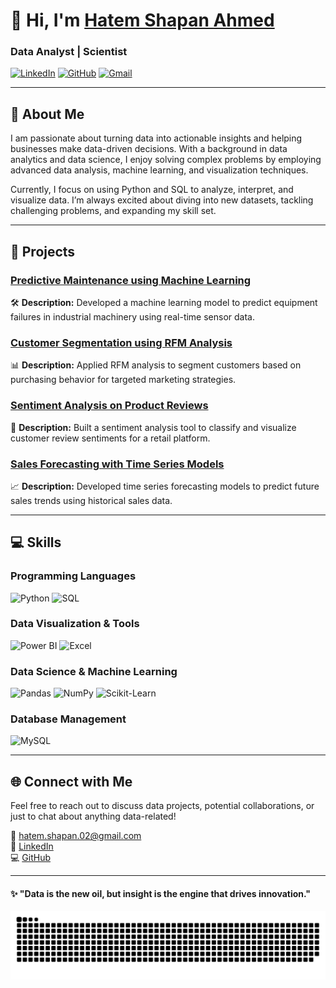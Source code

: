 # 👋 Hi, I'm [Hatem Shapan Ahmed](https://github.com/HatemSha3pan)
### Data Analyst | Scientist

[![LinkedIn](https://img.shields.io/badge/LinkedIn-0077B5?style=for-the-badge&logo=linkedin&logoColor=white)](https://www.linkedin.com/in/Hatem-Shapan)
[![GitHub](https://img.shields.io/badge/GitHub-100000?style=for-the-badge&logo=github&logoColor=white)](https://github.com/HatemSha3pan)
[![Gmail](https://img.shields.io/badge/Email-D14836?style=for-the-badge&logo=gmail&logoColor=white)](mailto:hatem.shapan.02@gmail.com)

---

## 📖 About Me
I am passionate about turning data into actionable insights and helping businesses make data-driven decisions. With a background in data analytics and data science, I enjoy solving complex problems by employing advanced data analysis, machine learning, and visualization techniques. 

Currently, I focus on using Python and SQL to analyze, interpret, and visualize data. I’m always excited about diving into new datasets, tackling challenging problems, and expanding my skill set.

---

## 🚀 Projects

### [Predictive Maintenance using Machine Learning](https://github.com/YourGithubUsername/Predictive-Maintenance)
🛠️ **Description:** Developed a machine learning model to predict equipment failures in industrial machinery using real-time sensor data.


### [Customer Segmentation using RFM Analysis](https://github.com/YourGithubUsername/Customer-Segmentation)
📊 **Description:** Applied RFM analysis to segment customers based on purchasing behavior for targeted marketing strategies.


### [Sentiment Analysis on Product Reviews](https://github.com/YourGithubUsername/Sentiment-Analysis)
💬 **Description:** Built a sentiment analysis tool to classify and visualize customer review sentiments for a retail platform.


### [Sales Forecasting with Time Series Models](https://github.com/YourGithubUsername/Sales-Forecasting)
📈 **Description:** Developed time series forecasting models to predict future sales trends using historical sales data.

---

## 💻 Skills

### Programming Languages
![Python](https://img.shields.io/badge/-Python-3776AB?style=flat&logo=python&logoColor=white)
![SQL](https://img.shields.io/badge/-SQL-4479A1?style=flat&logo=MySQL&logoColor=white)

### Data Visualization & Tools
![Power BI](https://img.shields.io/badge/-PowerBI-F2C811?style=flat&logo=power-bi&logoColor=black)
![Excel](https://img.shields.io/badge/-Excel-217346?style=flat&logo=microsoft-excel&logoColor=white)

### Data Science & Machine Learning
![Pandas](https://img.shields.io/badge/-Pandas-150458?style=flat&logo=pandas&logoColor=white)
![NumPy](https://img.shields.io/badge/-NumPy-013243?style=flat&logo=numpy&logoColor=white)
![Scikit-Learn](https://img.shields.io/badge/-Scikit--Learn-F7931E?style=flat&logo=scikit-learn&logoColor=white)

### Database Management
![MySQL](https://img.shields.io/badge/-MySQL-4479A1?style=flat&logo=mysql&logoColor=white)

---

## 🌐 Connect with Me
Feel free to reach out to discuss data projects, potential collaborations, or just to chat about anything data-related!

📧 [hatem.shapan.02@gmail.com](mailto:hatem.shapan.02@gmail.com)  
👔 [LinkedIn](https://www.linkedin.com/in/Hatem-Shapan)  
💻 [GitHub](https://github.com/HatemSha3pan)

---

#### ✨ "Data is the new oil, but insight is the engine that drives innovation." 

<div align="center">
  <img src="https://raw.githubusercontent.com/Platane/snk/output/github-contribution-grid-snake-dark.svg" alt="Dark Mode Snake Animation" />
</div>

